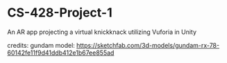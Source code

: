 # CS-428-Project-1
An AR app projecting a virtual knickknack utilizing Vuforia in Unity


credits:
gundam model: https://sketchfab.com/3d-models/gundam-rx-78-60142fe11f9d41ddb412e1b67ee855ad
